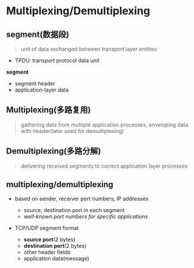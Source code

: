 # Multiplexing/Demultiplexing

## **segment**(数据段)
> unit of data exchanged between transport layer entities
- TPDU: transport protocol data unit

**segment**
- segment header
- application-layer data

## Multiplexing(多路复用)
> gathering data from multiple application processes, enveloping data with header(later used for demultiplexing)

## Demultiplexing(多路分解)
> delivering received segments to correct application layer processes

## multiplexing/demultiplexing
- based on sender, receiver port numbers, IP addresses
  - source, destination port in each segment
  - *well-known port numbers for specific applications*

- TCP/UDP segment format
  - **source port**(2 bytes)
  - **destination port**(2 bytes)
  - other header fields
  - application data(message)